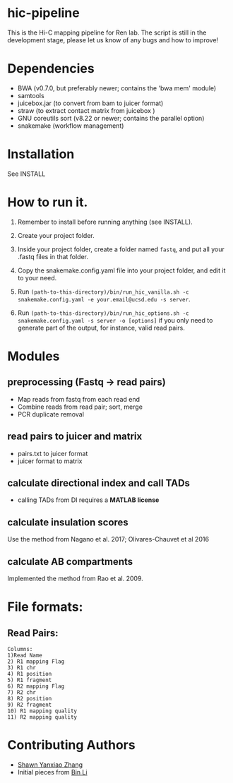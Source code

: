 # hic-pipeline
This is the Hi-C mapping pipeline for Ren lab. The script is still in the development stage, please let us know of any bugs and how to improve!

# Dependencies 
* BWA (v0.7.0, but preferably newer; contains the 'bwa mem' module)
* samtools 
* juicebox.jar (to convert from bam to juicer format)
* straw (to extract contact matrix from juicebox )
* GNU coreutils sort (v8.22 or newer; contains the parallel option) 
* snakemake (workflow management)

# Installation
See INSTALL

# How to run it.
1. Remember to install before running anything (see INSTALL).
2. Create your project folder. 
3. Inside your project folder, create a folder named `fastq`, and put all your .fastq files in that folder.  
4. Copy the snakemake.config.yaml file into your project folder, and edit it to your need. 
5. Run `(path-to-this-directory)/bin/run_hic_vanilla.sh -c snakemake.config.yaml -e your.email@ucsd.edu -s server`. 

6. Run `(path-to-this-directory)/bin/run_hic_options.sh -c snakemake.config.yaml -s server -o [options]` if you only need to generate part of the output, for instance, valid read pairs.

# Modules
## preprocessing (Fastq -> read pairs)
* Map reads from fastq from each read end
* Combine reads from read pair; sort, merge
* PCR duplicate removal
## read pairs to juicer and matrix
* pairs.txt to juicer format
* juicer format to matrix
## calculate directional index and call TADs
* calling TADs from DI requires a **MATLAB license**
## calculate insulation scores
  Use the method from Nagano et al. 2017; Olivares-Chauvet et al 2016
## calculate AB compartments
  Implemented the method from Rao et al. 2009. 

# File formats: 
## Read Pairs: 
```
Columns: 
1)Read Name 
2) R1 mapping Flag
3) R1 chr 
4) R1 position 
5) R1 fragment 
6) R2 mapping Flag
7) R2 chr 
8) R2 position 
9) R2 fragment 
10) R1 mapping quality
11) R2 mapping quality
```

# Contributing Authors
* [Shawn Yanxiao Zhang](https://github.com/shawnzhangyx)
* Initial pieces from [Bin Li](https://github.com/bil022)
